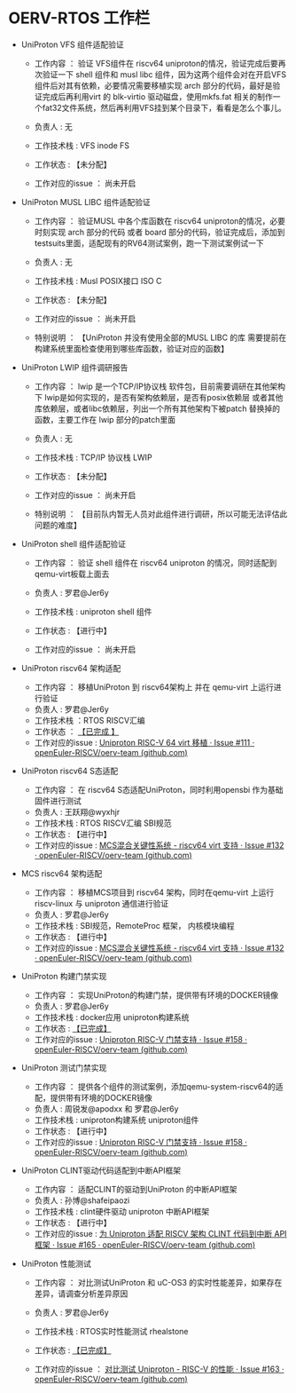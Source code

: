 # OERV-RTOS 工作栏

- UniProton  VFS 组件适配验证

  - 工作内容 ： 验证 VFS组件在 riscv64 uniproton的情况，验证完成后要再次验证一下 shell 组件和 musl libc 组件，因为这两个组件会对在开启VFS组件后对其有依赖，必要情况需要移植实现 arch 部分的代码，最好是验证完成后再利用virt 的 blk-virtio 驱动磁盘，使用mkfs.fat 相关的制作一个fat32文件系统，然后再利用VFS挂到某个目录下，看看是怎么个事儿。

  - 负责人     :    无

  - 工作技术栈 :  VFS inode FS  

  - 工作状态 :   【未分配】

  - 工作对应的issue ： 尚未开启



- UniProton  MUSL LIBC 组件适配验证

  - 工作内容 ： 验证MUSL 中各个库函数在 riscv64 uniproton的情况，必要时刻实现 arch 部分的代码 或者 board 部分的代码，验证完成后，添加到 testsuits里面，适配现有的RV64测试案例，跑一下测试案例试一下

  - 负责人     :    无

  - 工作技术栈 :  Musl POSIX接口 ISO C

  - 工作状态 :   【未分配】

  - 工作对应的issue ： 尚未开启
  - 特别说明 ： 【UniProton 并没有使用全部的MUSL LIBC 的库 需要提前在构建系统里面检查使用到哪些库函数，验证对应的函数】



- UniProton  LWIP 组件调研报告

  - 工作内容 ：  lwip 是一个TCP/IP协议栈 软件包，目前需要调研在其他架构下 lwip是如何实现的，是否有架构依赖层，是否有posix依赖层 或者其他库依赖层，或者libc依赖层，列出一个所有其他架构下被patch 替换掉的函数，主要工作在 lwip 部分的patch里面

  - 负责人     :    无

  - 工作技术栈 :  TCP/IP 协议栈 LWIP 

  - 工作状态 :   【未分配】

  - 工作对应的issue ： 尚未开启

  - 特别说明 ： 【目前队内暂无人员对此组件进行调研，所以可能无法评估此问题的难度】



- UniProton  shell 组件适配验证

  - 工作内容 ： 验证 shell 组件在 riscv64 uniproton 的情况，同时适配到qemu-virt板载上面去	

  - 负责人     :    罗君@Jer6y

  - 工作技术栈 :  uniproton shell 组件 

  - 工作状态 :   【进行中】

  - 工作对应的issue ： 尚未开启



- UniProton riscv64 架构适配
  - 工作内容 ： 移植UniProton 到 riscv64架构上 并在 qemu-virt 上运行进行验证
  - 负责人     :    罗君@Jer6y
  - 工作技术栈 ：RTOS  RISCV汇编
  - 工作状态  ： [【已完成 】](https://gitee.com/openeuler/UniProton/pulls/292)
  - 工作对应的issue : [Uniproton RISC-V 64 virt 移植 · Issue #111 · openEuler-RISCV/oerv-team (github.com)](https://github.com/openEuler-RISCV/oerv-team/issues/111)



- UniProton riscv64 S态适配
  - 工作内容 ： 在 riscv64 S态适配UniProton，同时利用opensbi 作为基础固件进行测试
  - 负责人     :    王跃翔@wyxhjr
  - 工作技术栈 :  RTOS RISCV汇编 SBI规范
  - 工作状态 :   【进行中】
  - 工作对应的issue : [MCS混合关键性系统 - riscv64 virt 支持 · Issue #132 · openEuler-RISCV/oerv-team (github.com)](https://github.com/openEuler-RISCV/oerv-team/issues/132)



- MCS  riscv64 架构适配
  - 工作内容 ： 移植MCS项目到 riscv64 架构，同时在qemu-virt 上运行 riscv-linux 与 uniproton 通信进行验证
  - 负责人     :    罗君@Jer6y
  - 工作技术栈 :  SBI规范，RemoteProc 框架， 内核模块编程
  - 工作状态 :   【进行中】
  - 工作对应的issue : [MCS混合关键性系统 - riscv64 virt 支持 · Issue #132 · openEuler-RISCV/oerv-team (github.com)](https://github.com/openEuler-RISCV/oerv-team/issues/132)



- UniProton 构建门禁实现
  - 工作内容 ： 实现UniProton的构建门禁，提供带有环境的DOCKER镜像
  - 负责人     :    罗君@Jer6y
  - 工作技术栈 :  docker应用 uniproton构建系统 
  - 工作状态 :   [【已完成】](https://gitee.com/openeuler/embedded-ci/pulls/47)
  - 工作对应的issue : [Uniproton RISC-V 门禁支持 · Issue #158 · openEuler-RISCV/oerv-team (github.com)](https://github.com/openEuler-RISCV/oerv-team/issues/158)



- UniProton 测试门禁实现
  - 工作内容 ： 提供各个组件的测试案例，添加qemu-system-riscv64的适配，提供带有环境的DOCKER镜像
  - 负责人     :    周锐发@apodxx 和 罗君@Jer6y
  - 工作技术栈 :  uniproton构建系统  uniproton组件
  - 工作状态 :   【进行中】
  - 工作对应的issue : [Uniproton RISC-V 门禁支持 · Issue #158 · openEuler-RISCV/oerv-team (github.com)](https://github.com/openEuler-RISCV/oerv-team/issues/158)



- UniProton CLINT驱动代码适配到中断API框架
  - 工作内容 ： 适配CLINT的驱动到UniProton 的中断API框架
  - 负责人     :    孙博@shafeipaozi
  - 工作技术栈 :  clint硬件驱动 uniproton 中断API框架
  - 工作状态 :   【进行中】
  - 工作对应的issue : [为 Uniproton 适配 RISCV 架构 CLINT 代码到中断 API 框架 · Issue #165 · openEuler-RISCV/oerv-team (github.com)](https://github.com/openEuler-RISCV/oerv-team/issues/165) 



- UniProton 性能测试

  - 工作内容 ： 对比测试UniProton 和 uC-OS3 的实时性能差异，如果存在差异，请调查分析差异原因	

  - 负责人     :    罗君@Jer6y

  - 工作技术栈 :  RTOS实时性能测试 rhealstone 

  - 工作状态 :   [【已完成】](https://github.com/Jer6y/oerv_intern_record/blob/main/UniProton_/_test_.md)

  - 工作对应的issue ： [对比测试 Uniproton - RISC-V 的性能 · Issue #163 · openEuler-RISCV/oerv-team (github.com)](https://github.com/openEuler-RISCV/oerv-team/issues/163)





